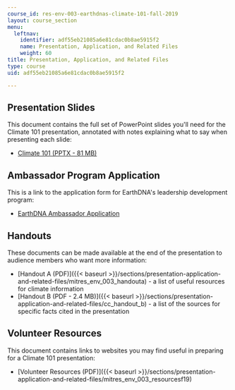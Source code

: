 ```yaml
---
course_id: res-env-003-earthdnas-climate-101-fall-2019
layout: course_section
menu:
  leftnav:
    identifier: adf55eb21085a6e81cdac0b8ae5915f2
    name: Presentation, Application, and Related Files
    weight: 60
title: Presentation, Application, and Related Files
type: course
uid: adf55eb21085a6e81cdac0b8ae5915f2

---
```


Presentation Slides
-------------------

This document contains the full set of PowerPoint slides you'll need for the Climate 101 presentation, annotated with notes explaining what to say when presenting each slide:

*   [Climate 101 (PPTX - 81 MB)](/coursemedia/res-env-003-earthdnas-climate-101-fall-2019/7ff0f6244e8afa08d88c20a9084cb1e0_Climate_101.pptx)

Ambassador Program Application
------------------------------

This is a link to the application form for EarthDNA's leadership development program:

*   [EarthDNA Ambassador Application](https://docs.google.com/forms/d/e/1FAIpQLSfduTbn5-XyCu6hpsZzK1E31vgJs8XnpSa8poccsCxKVTxLqw/viewform)

Handouts
--------

These documents can be made available at the end of the presentation to audience members who want more information:

*   [Handout A (PDF)]({{< baseurl >}}/sections/presentation-application-and-related-files/mitres_env_003_handouta) - a list of useful resources for climate information
*   [Handout B (PDF - 2.4 MB)]({{< baseurl >}}/sections/presentation-application-and-related-files/cc_handout_b) - a list of the sources for specific facts cited in the presentation

Volunteer Resources
-------------------

This document contains links to websites you may find useful in preparing for a Climate 101 presentation:

*   [Volunteer Resources (PDF)]({{< baseurl >}}/sections/presentation-application-and-related-files/mitres_env_003_resourcesf19)